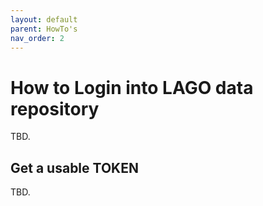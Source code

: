 ```yaml
---
layout: default
parent: HowTo's
nav_order: 2
---
```


# How to Login into LAGO data repository 

TBD.

## Get a usable TOKEN

TBD.

